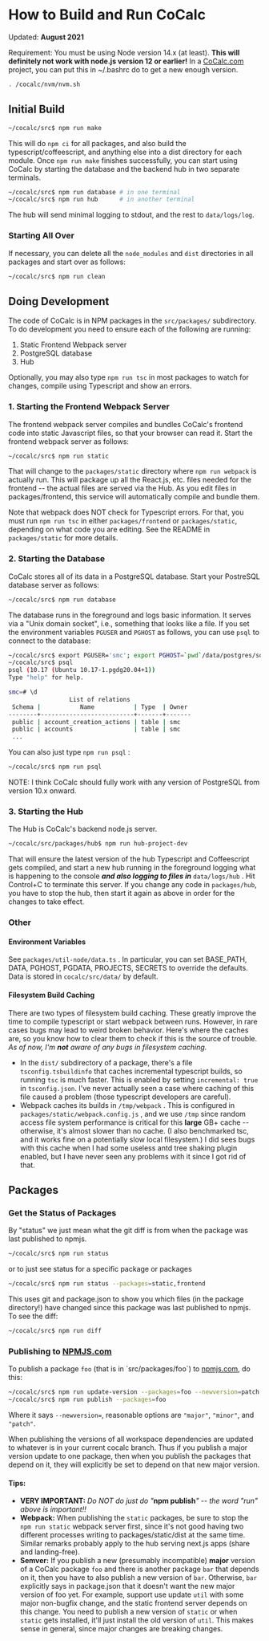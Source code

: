 # How to Build and Run CoCalc

Updated: **August 2021**

Requirement: You must be using Node version 14.x (at least).  **This will definitely not work with node.js version 12 or earlier!** In a [CoCalc.com](http://CoCalc.com) project, you can put this in ~/.bashrc do to get a new enough version.

```sh
. /cocalc/nvm/nvm.sh
```

## Initial Build

```sh
~/cocalc/src$ npm run make
```

This will do `npm ci` for all packages, and also build the typescript/coffeescript, and anything else into a dist directory for each module. Once `npm run make` finishes successfully, you can start using CoCalc by starting the database and the backend hub in two separate terminals.

```sh
~/cocalc/src$ npm run database # in one terminal
~/cocalc/src$ npm run hub      # in another terminal
```

The hub will send minimal logging to stdout, and the rest to `data/logs/log`.

### Starting All Over

If necessary, you can delete all the `node_modules` and `dist` directories in all packages and start over as follows:

```sh
~/cocalc/src$ npm run clean
```

## Doing Development

The code of CoCalc is in NPM packages in the `src/packages/` subdirectory. To do development you need to ensure each of the following are running:

1. Static Frontend Webpack server
2. PostgreSQL database
3. Hub

Optionally, you may also type `npm run tsc` in most packages to watch for changes, compile using Typescript and show an errors.

### 1. Starting the Frontend Webpack Server

The frontend webpack server compiles and bundles CoCalc's frontend code into static Javascript files, so that your browser can read it.   Start the frontend webpack server as follows:

```sh
~/cocalc/src$ npm run static
```

That will change to the `packages/static` directory where `npm run webpack` is actually run. This will package up all the React.js, etc. files needed for the frontend -- the actual files are served via the Hub.  As you edit files in packages/frontend, this service will automatically compile and bundle them.

Note that webpack does NOT check for Typescript errors.  For that, you must run `npm run tsc` in either `packages/frontend` or `packages/static`, depending on what code you are editing.   See the README in `packages/static` for more details.

### 2. Starting the Database

CoCalc stores all of its data in a PostgreSQL database.  Start your PostreSQL database server as follows:

```sh
~/cocalc/src$ npm run database
```

The database runs in the foreground and logs basic information.  It serves via a "Unix domain socket", i.e., something that looks like a file.  If you set the environment variables `PGUSER` and `PGHOST` as follows, you can use `psql` to connect to the database:

```sh
~/cocalc/src$ export PGUSER='smc'; export PGHOST=`pwd`/data/postgres/socket
~/cocalc/src$ psql
psql (10.17 (Ubuntu 10.17-1.pgdg20.04+1))
Type "help" for help.

smc=# \d
                 List of relations
 Schema |           Name           | Type  | Owner 
--------+--------------------------+-------+-------
 public | account_creation_actions | table | smc
 public | accounts                 | table | smc
 ...
```

You can also just type `npm run psql` :

```sh
~/cocalc/src$ npm run psql
```

NOTE: I think CoCalc should fully work with any version of PostgreSQL from version 10.x onward.

### 3. Starting the Hub

The Hub is CoCalc's backend node.js server.

```sh
~/cocalc/src/packages/hub$ npm run hub-project-dev
```

That will ensure the latest version of the hub Typescript and Coffeescript gets compiled, and start a new hub running in the foreground logging what is happening to the console _**and also logging to files in**_ `data/logs/hub` .  Hit Control+C to terminate this server.  If you change any code in `packages/hub`, you have to stop the hub, then start it  again as above in order for the changes to take effect.

### Other

#### Environment Variables

See `packages/util-node/data.ts` .  In particular, you can set BASE\_PATH, DATA, PGHOST, PGDATA, PROJECTS, SECRETS to override the defaults.  Data is stored in `cocalc/src/data/`  by default.

#### Filesystem Build Caching

There are two types of filesystem build caching.  These greatly improve the time to compile typescript or start webpack between runs.   However, in rare cases bugs may lead to weird broken behavior.  Here's where the caches are, so you know how to clear them to check if this is the source of trouble.   _As of now, I'm_ _**not**_ _aware of any bugs in filesystem caching._

- In the `dist/`  subdirectory of a package, there's a file `tsconfig.tsbuildinfo` that caches incremental typescript builds, so running `tsc` is much faster.  This is enabled by setting `incremental: true` in `tsconfig.json`.  I've never actually seen a case where caching of this file caused a problem (those typescript developers are careful).
- Webpack caches its builds in `/tmp/webpack` .  This is configured in `packages/static/webpack.config.js` , and we use `/tmp` since random access file system performance is critical for this **large** GB+  cache -- otherwise, it's almost slower than no cache.  (I also benchmarked tsc, and it works fine on a potentially slow local filesystem.)   I did sees bugs with this cache when I had some useless antd tree shaking plugin enabled, but I have never seen any problems with it since I got rid of that.

## Packages

### Get the Status of Packages

By "status" we just mean what the git diff is from when the package was last published to npmjs.

```sh
~/cocalc/src$ npm run status
```

or to just see status for a specific package or packages

```sh
~/cocalc/src$ npm run status --packages=static,frontend
```

This uses git and package.json to show you which files (in the package directory!) have changed since this package was last published to npmjs.  To see the diff:

```sh
~/cocalc/src$ npm run diff
```

### Publishing to [NPMJS.com](http://NPMJS.com)

To publish a package `foo` (that is in \`src/packages/foo\`) to [npmjs.com](http://npmjs.com), do this:

```sh
~/cocalc/src$ npm run update-version --packages=foo --newversion=patch  # patch, minor, major, etc.
~/cocalc/src$ npm run publish --packages=foo                            # optional --tag=mytag
```

Where it says `--newversion=`, reasonable options are `"major"`, `"minor"`, and `"patch"`. 

When publishing the versions of all workspace dependencies are updated to whatever is in your current cocalc branch.   Thus if you publish a major version update to one package, then when you publish the packages that depend on it, they will explicitly be set to depend on that new major version.

#### Tips:

- **VERY IMPORTANT:** _Do NOT do just do "_**npm publish**_" -- the word "run" above is important!!_
- **Webpack:** When publishing the `static` packages, be sure to stop the `npm run static`  webpack server first, since it's not good having two different processes writing to packages/static/dist at the same time.  Similar remarks probably apply to the hub serving next.js apps (share and landing-free).
- **Semver:** If you publish a new (presumably incompatible) **major**  version of a CoCalc package `foo`  and there is another package `bar`   that depends on it, then you have to also publish a new version of `bar`.  Otherwise, `bar` explicitly says in package.json that it doesn't want the new major version of foo yet.  For example, support use update `util` with some major non-bugfix change, and the static frontend server depends on this change.  You need to publish a new version of `static` or when `static` gets installed, it'll just install the old version of `util`.  This makes sense in general, since major changes are breaking changes.
